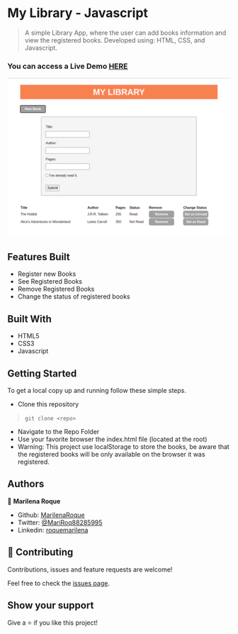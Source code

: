 # My Library - Javascript


> A simple Library App, where the user can add books information and view the registered books. Developed using: HTML, CSS, and Javascript. 


### You can access a Live Demo [HERE](https://rawcdn.githack.com/MarilenaRoque/library/feature/building_app/index.html)

![Screenshot](./images/screenshot.png)

## Features Built

- Register new Books
- See Registered Books
- Remove Registered Books
- Change the status of registered books


## Built With

- HTML5
- CSS3
- Javascript


## Getting Started

To get a local copy up and running follow these simple steps.

- Clone this repository
 > `git clone <repo>`
- Navigate to the Repo Folder
- Use your favorite browser the index.html file (located at the root)
- Warning: This project use localStorage to store the books, be aware that the registered books will be only available on the browser it was registered.


## Authors

👤 **Marilena Roque**

- Github: [MarilenaRoque](https://github.com/MarilenaRoque)
- Twitter: [@MariRoq88285995](https://twitter.com/MariRoq88285995)
- Linkedin: [roquemarilena](https://www.linkedin.com/in/roquemarilena/)


## 🤝 Contributing

Contributions, issues and feature requests are welcome!

Feel free to check the [issues page](issues/).


## Show your support

Give a ⭐️ if you like this project!
